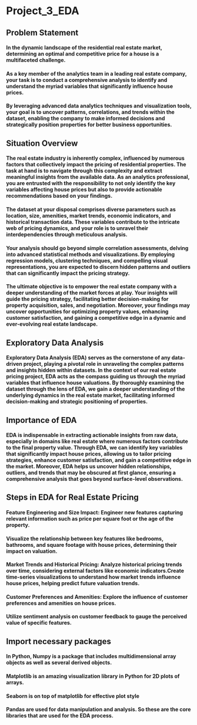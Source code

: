 # Project_3_EDA
## Problem Statement
#### In the dynamic landscape of the residential real estate market, determining an optimal and competitive price for a house is a multifaceted challenge.
#### As a key member of the analytics team in a leading real estate company, your task is to conduct a comprehensive analysis to identify and understand the myriad variables that significantly influence house prices.
#### By leveraging advanced data analytics techniques and visualization tools, your goal is to uncover patterns, correlations, and trends within the dataset, enabling the company to make informed decisions and strategically position properties for better business opportunities.

## Situation Overview
#### The real estate industry is inherently complex, influenced by numerous factors that collectively impact the pricing of residential properties. The task at hand is to navigate through this complexity and extract meaningful insights from the available data. As an analytics professional, you are entrusted with the responsibility to not only identify the key variables affecting house prices but also to provide actionable recommendations based on your findings.
#### The dataset at your disposal comprises diverse parameters such as location, size, amenities, market trends, economic indicators, and historical transaction data. These variables contribute to the intricate web of pricing dynamics, and your role is to unravel their interdependencies through meticulous analysis.
####  Your analysis should go beyond simple correlation assessments, delving into advanced statistical methods and visualizations. By employing regression models, clustering techniques, and compelling visual representations, you are expected to discern hidden patterns and outliers that can significantly impact the pricing strategy.
#### The ultimate objective is to empower the real estate company with a deeper understanding of the market forces at play. Your insights will guide the pricing strategy, facilitating better decision-making for property acquisition, sales, and negotiation. Moreover, your findings may uncover opportunities for optimizing property values, enhancing customer satisfaction, and gaining a competitive edge in a dynamic and ever-evolving real estate landscape.

 ## Exploratory Data Analysis
 ####  Exploratory Data Analysis (EDA) serves as the cornerstone of any data-driven project, playing a pivotal role in unraveling the complex patterns and insights hidden within datasets. In the context of our real estate pricing project, EDA acts as the compass guiding us through the myriad variables that influence house valuations. By thoroughly examining the dataset through the lens of EDA, we gain a deeper understanding of the underlying dynamics in the real estate market, facilitating informed decision-making and strategic positioning of properties.

 ## Importance of EDA
 #### EDA is indispensable in extracting actionable insights from raw data, especially in domains like real estate where numerous factors contribute to the final property value. Through EDA, we can identify key variables that significantly impact house prices, allowing us to tailor pricing strategies, enhance customer satisfaction, and gain a competitive edge in the market. Moreover, EDA helps us uncover hidden relationships, outliers, and trends that may be obscured at first glance, ensuring a comprehensive analysis that goes beyond surface-level observations.

 ## Steps in EDA for Real Estate Pricing
 ####  Feature Engineering and Size Impact: Engineer new features capturing relevant information such as price per square foot or the age of the property.
 #### Visualize the relationship between key features like bedrooms, bathrooms, and square footage with house prices, determining their impact on valuation.
 #### Market Trends and Historical Pricing: Analyze historical pricing trends over time, considering external factors like economic indicators.Create time-series visualizations to understand how market trends influence house prices, helping predict future valuation trends.
 #### Customer Preferences and Amenities: Explore the influence of customer preferences and amenities on house prices.
#### Utilize sentiment analysis on customer feedback to gauge the perceived value of specific features.

##  Import necessary packages
#### In Python, Numpy is a package that includes multidimensional array objects as well as several derived objects.
#### Matplotlib is an amazing visualization library in Python for 2D plots of arrays.
#### Seaborn is on top of matplotlib for effective plot style
#### Pandas are used for data manipulation and analysis. So these are the core libraries that are used for the EDA process.
 
## 


 
